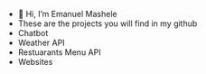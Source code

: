 - 👋 Hi, I’m Emanuel Mashele 
- These are the projects you will find in  my github
- Chatbot
- Weather API
- Restuarants Menu API 
- Websites 


